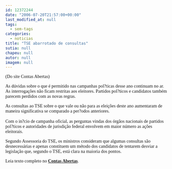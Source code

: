 ```yaml
---
id: 12372244
date: "2006-07-20T21:57:00+00:00"
last_modified_at: null
tags:
  - sem-tags
categories:
  - noticias
title: "TSE abarrotado de consultas"
sutia: null
chapeu: null
autor: null
imagem: null
---
```

<p><P><FONT face=Verdana>(Do site Contas Abertas)</FONT></P></p>
<p><P><FONT face=Verdana>As dúvidas sobre o que é permitido nas campanhas pol?ticas desse ano continuam no ar. As interrogações não ficam restritas aos eleitores. Partidos pol?ticos e candidatos também parecem perdidos com as novas regras. </FONT></P></p>
<p><P><FONT face=Verdana>As consultas ao TSE sobre o que vale ou não para as eleições deste ano aumentaram de maneira significativa se comparado a per?odos anteriores.<BR><BR>Com o in?cio de campanha oficial, as perguntas vindas dos órgãos nacionais de partidos pol?ticos e autoridades de jurisdição federal envolvem em maior número as ações eleitorais. </FONT></P></p>
<p><P><FONT face=Verdana>Segundo Assessoria do TSE, os ministros consideram que algumas consultas são desnecessárias e apenas constituem um método dos candidatos de tentarem desviar a legislação que, segundo o TSE, está clara na maioria dos pontos.</FONT></P></p>
<p><P><FONT face=Verdana>Leia texto completo no <STRONG><A href=\"https://contasabertas.uol.com.br/noticias/detalhes_noticias.asp?auto=1445\" target=_blank>Contas Abertas</A></STRONG>.</FONT></P> </p>
